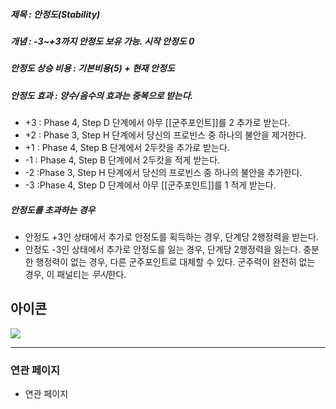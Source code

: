 ##### 제목 : 안정도(Stability)
##### 개념 : -3~+3까지 안정도 보유 가능. 시작 안정도 0

##### 안정도 상승 비용 : 기본비용(5) + 현재 안정도

##### 안정도 효과 : 양수/음수의 효과는 중복으로 받는다.
- +3 : Phase 4, Step D 단계에서 아무 [[군주포인트]]를 2 추가로 받는다.
- +2 : Phase 3, Step H 단계에서 당신의 프로빈스 중 하나의 불안을 제거한다.
- +1 : Phase 4, Step B 단계에서 2두캇을 추가로 받는다.
- -1 : Phase 4, Step B 단계에서 2두캇을 적게 받는다.
- -2 :Phase 3, Step H 단계에서 당신의 프로빈스 중 하나의 불안을 추가한다.
- -3 :Phase 4, Step D 단계에서 아무 [[군주포인트]]를 1 적게 받는다.
##### 안정도를 초과하는 경우
- 안정도 +3인 상태에서 추가로 안정도를 획득하는 경우, 단계당 2행정력을 받는다.
- 안정도 -3인 상태에서 추가로 안정도를 잃는 경우, 단계당 2행정력을 잃는다. 충분한 행정력이 없는 경우, 다른 군주포인트로 대체할 수 있다. 군주력이 완전히 없는 경우, 이 패널티는 *무시*한다.




## 아이콘
<img src="\Assets\ImageName.png"/>


--- 

### 연관 페이지
- 연관 페이지

